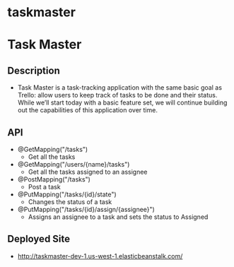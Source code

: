 # taskmaster

# Task Master

## Description 
- Task Master is a task-tracking application with the same basic goal as Trello: allow users to keep 
track of tasks to be done and their status. While we’ll start today with a basic feature set,
 we will continue building out the capabilities of this application over time.
 
## API
- @GetMapping("/tasks")
    - Get all the tasks
- @GetMapping("/users/{name}/tasks")
    - Get all the tasks assigned to an assignee
- @PostMapping("/tasks")
    - Post a task 
- @PutMapping("/tasks/{id}/state")
    - Changes the status of a task
- @PutMapping("/tasks/{id}/assign/{assignee}")
    - Assigns an assignee to a task and sets the status to Assigned

 
## Deployed Site
- http://taskmaster-dev-1.us-west-1.elasticbeanstalk.com/